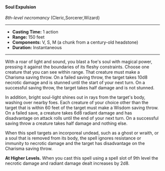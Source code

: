 #### Soul Expulsion
*8th-level necromancy* (Cleric,Sorcerer,Wizard)
___
- **Casting Time:** 1 action
- **Range:** 150 feet
- **Components:** V, S, M (a chunk from a century-old headstone)
- **Duration:** Instantaneous
---
With a roar of light and sound, you blast a foe's soul with magical power, pressing it against the boundaries of its fleshy constraints. Choose one creature that you can see within
range. That creature must make a Charisma saving throw. On a failed saving throw, the target takes 10d8 necrotic damage and is stunned until the start of your next turn. On a successful saving throw, the target takes half damage and is not stunned.

In addition, bright soul-light shines out in rays from the target's body, washing over nearby foes. Each creature of your choice other than the target that is within 60 feet of the target must make a Wisdom saving throw. On a failed save, a creature takes 6d8 radiant damage and has disadvantage on attack rolls until the end of your next turn. On a successful saving throw a creature takes half damage and nothing else. 

When this spell targets an incorporeal undead, such as a ghost or wraith, or a soul that is removed from its body, the spell ignores resistance or immunity to necrotic damage and the target has disadvantage on the Charisma saving throw.

**At Higher Levels.** When you cast this spell using a spell slot of 9th level the necrotic damage and radiant damage dealt increases by 2d8.
